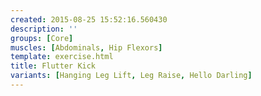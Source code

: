 ```yaml
---
created: 2015-08-25 15:52:16.560430
description: ''
groups: [Core]
muscles: [Abdominals, Hip Flexors]
template: exercise.html
title: Flutter Kick
variants: [Hanging Leg Lift, Leg Raise, Hello Darling]
---
```

